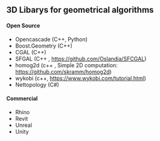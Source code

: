 ## 3D Libarys for geometrical algorithms

#### Open Source
- Opencascade (C++, Python)
- Boost.Geometry (C++)
- CGAL (C++)
- SFGAL (C++ , https://github.com/Oslandia/SFCGAL)
- homog2d (c++ , Simple 2D computation: https://github.com/skramm/homog2d)
- wykobi (c++, https://www.wykobi.com/tutorial.html)
- Nettopology (C#)


#### Commercial
- Rhino
- Revit
- Unreal
- Unity
